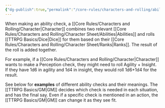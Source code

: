 ```yaml
---
{"dg-publish":true,"permalink":"/core-rules/characters-and-rolling/ability-checks/"}
---
```


When making an ability check, a [[Core Rules/Characters and Rolling/Character\|Character]] combines two relevant [[Core Rules/Characters and Rolling/Character Sheet/Abilities\|Abilities]] and rolls [[TTRPG Basics/Dice\|Dice]] for them based on their [[Core Rules/Characters and Rolling/Character Sheet/Ranks\|Ranks]]. The result of the roll is added together.

For example, if a [[Core Rules/Characters and Rolling/Character\|Character]] wants to make a Perception check, they might need to roll Agility + Insight. If they have 1d6 in agility and 1d4 in insight, they would roll 1d6+1d4 for the result.

See below for **examples** of different ability checks and their meanings. The [[TTRPG Basics/GM\|GM]] decides which check is needed in each situation, and has the final say. Even if a specific check is mentioned in an action, the [[TTRPG Basics/GM\|GM]] can change it as they see fit.